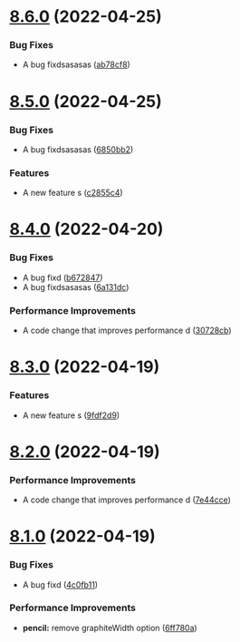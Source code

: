 # [8.6.0](https://github.com/brunotarghetta/test-semantic-release/compare/v8.5.0...v8.6.0) (2022-04-25)


### Bug Fixes

* A bug fixdsasasas ([ab78cf8](https://github.com/brunotarghetta/test-semantic-release/commit/ab78cf89cd05e0bdc6797440c082b62eb91349c4))

# [8.5.0](https://github.com/brunotarghetta/test-semantic-release/compare/v8.4.0...v8.5.0) (2022-04-25)


### Bug Fixes

* A bug fixdsasasas ([6850bb2](https://github.com/brunotarghetta/test-semantic-release/commit/6850bb249c32827412b984d244e1aafd07a4c45a))


### Features

* A new feature s ([c2855c4](https://github.com/brunotarghetta/test-semantic-release/commit/c2855c4641eb21f7ad7d6c14e7e21fdb4f33f588))

# [8.4.0](https://github.com/brunotarghetta/test-semantic-release/compare/v8.3.0...v8.4.0) (2022-04-20)


### Bug Fixes

* A bug fixd ([b672847](https://github.com/brunotarghetta/test-semantic-release/commit/b672847ea3738f883c42ea84d6cda6dd3d203004))
* A bug fixdsasasas ([6a131dc](https://github.com/brunotarghetta/test-semantic-release/commit/6a131dcb86397b43565ae68d14935f2f64e75bfd))


### Performance Improvements

* A code change that improves performance d ([30728cb](https://github.com/brunotarghetta/test-semantic-release/commit/30728cbde3de0b187d2aeaf4c8a7d9cab2dbfaf1))

# [8.3.0](https://github.com/brunotarghetta/test-semantic-release/compare/v8.2.0...v8.3.0) (2022-04-19)


### Features

* A new feature s ([9fdf2d9](https://github.com/brunotarghetta/test-semantic-release/commit/9fdf2d95ea8c52b63fd68a6778cbfdea004de979))

# [8.2.0](https://github.com/brunotarghetta/test-semantic-release/compare/v8.1.0...v8.2.0) (2022-04-19)


### Performance Improvements

* A code change that improves performance d ([7e44cce](https://github.com/brunotarghetta/test-semantic-release/commit/7e44ccef9e780e7fa17086cc2ab074af54739252))

# [8.1.0](https://github.com/brunotarghetta/test-semantic-release/compare/v8.0.0...v8.1.0) (2022-04-19)


### Bug Fixes

* A bug fixd ([4c0fb11](https://github.com/brunotarghetta/test-semantic-release/commit/4c0fb116b9aea6d52eaf6717802860e5cb3d911a))


### Performance Improvements

* **pencil:** remove graphiteWidth option ([6ff780a](https://github.com/brunotarghetta/test-semantic-release/commit/6ff780ae3b5e8d5db8abf433d49d6d9e45393dab))
